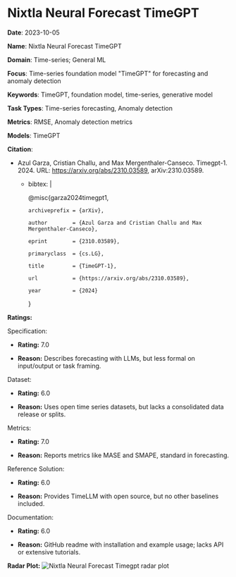 # Nixtla Neural Forecast TimeGPT


**Date**: 2023-10-05


**Name**: Nixtla Neural Forecast TimeGPT


**Domain**: Time-series; General ML


**Focus**: Time-series foundation model "TimeGPT" for forecasting and anomaly detection


**Keywords**: TimeGPT, foundation model, time-series, generative model


**Task Types**: Time-series forecasting, Anomaly detection


**Metrics**: RMSE, Anomaly detection metrics


**Models**: TimeGPT


**Citation**:


- Azul Garza, Cristian Challu, and Max Mergenthaler-Canseco. Timegpt-1. 2024. URL: https://arxiv.org/abs/2310.03589, arXiv:2310.03589.

  - bibtex: |

      @misc{garza2024timegpt1,

        archiveprefix = {arXiv},

        author        = {Azul Garza and Cristian Challu and Max Mergenthaler-Canseco},

        eprint        = {2310.03589},

        primaryclass  = {cs.LG},

        title         = {TimeGPT-1},

        url           = {https://arxiv.org/abs/2310.03589},

        year          = {2024}

      }



**Ratings:**


Specification:


  - **Rating:** 7.0


  - **Reason:** Describes forecasting with LLMs, but less formal on input/output or task framing.


Dataset:


  - **Rating:** 6.0


  - **Reason:** Uses open time series datasets, but lacks a consolidated data release or splits.


Metrics:


  - **Rating:** 7.0


  - **Reason:** Reports metrics like MASE and SMAPE, standard in forecasting.


Reference Solution:


  - **Rating:** 6.0


  - **Reason:** Provides TimeLLM with open source, but no other baselines included.


Documentation:


  - **Rating:** 6.0


  - **Reason:** GitHub readme with installation and example usage; lacks API or extensive tutorials.


**Radar Plot:**
 ![Nixtla Neural Forecast Timegpt radar plot](../../tex/images/nixtla_neural_forecast_timegpt_radar.png)